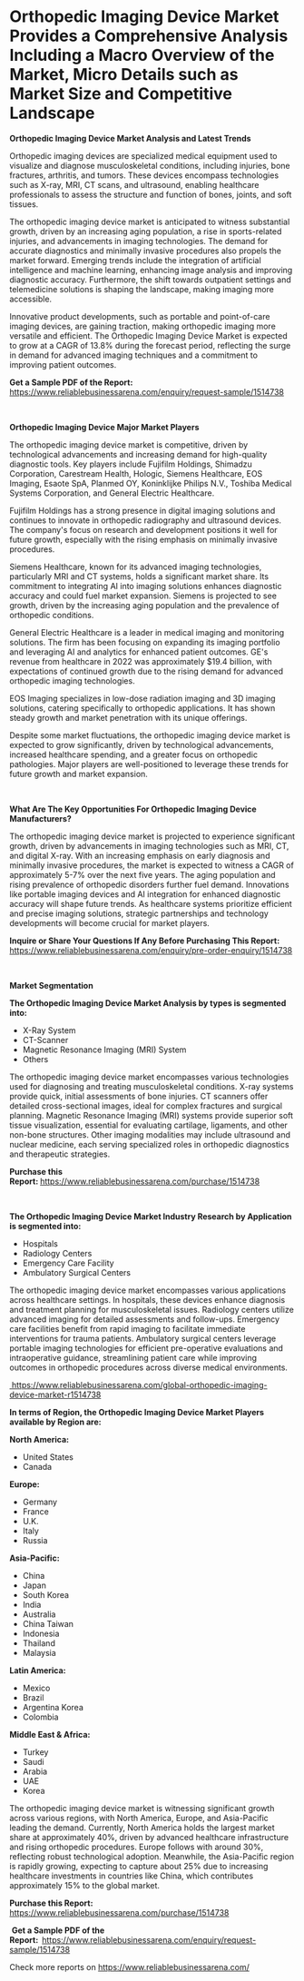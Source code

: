 <p><h1>Orthopedic Imaging Device Market Provides a Comprehensive Analysis Including a Macro Overview of the Market, Micro Details such as Market Size and Competitive Landscape</h1></p><p><strong>Orthopedic Imaging Device Market Analysis and Latest Trends</strong></p>
<p><p>Orthopedic imaging devices are specialized medical equipment used to visualize and diagnose musculoskeletal conditions, including injuries, bone fractures, arthritis, and tumors. These devices encompass technologies such as X-ray, MRI, CT scans, and ultrasound, enabling healthcare professionals to assess the structure and function of bones, joints, and soft tissues.</p><p>The orthopedic imaging device market is anticipated to witness substantial growth, driven by an increasing aging population, a rise in sports-related injuries, and advancements in imaging technologies. The demand for accurate diagnostics and minimally invasive procedures also propels the market forward. Emerging trends include the integration of artificial intelligence and machine learning, enhancing image analysis and improving diagnostic accuracy. Furthermore, the shift towards outpatient settings and telemedicine solutions is shaping the landscape, making imaging more accessible.</p><p>Innovative product developments, such as portable and point-of-care imaging devices, are gaining traction, making orthopedic imaging more versatile and efficient. The Orthopedic Imaging Device Market is expected to grow at a CAGR of 13.8% during the forecast period, reflecting the surge in demand for advanced imaging techniques and a commitment to improving patient outcomes.</p></p>
<p><strong>Get a Sample PDF of the Report:&nbsp;</strong> <a href="https://www.reliablebusinessarena.com/enquiry/request-sample/1514738?utm_campaign=2933&utm_medium=2&utm_source=Github&utm_content=ia&utm_term=29032025&utm_id=orthopedic-imaging-device">https://www.reliablebusinessarena.com/enquiry/request-sample/1514738</a></p>
<p>&nbsp;</p>
<p><strong>Orthopedic Imaging Device Major Market Players</strong></p>
<p><p>The orthopedic imaging device market is competitive, driven by technological advancements and increasing demand for high-quality diagnostic tools. Key players include Fujifilm Holdings, Shimadzu Corporation, Carestream Health, Hologic, Siemens Healthcare, EOS Imaging, Esaote SpA, Planmed OY, Koninklijke Philips N.V., Toshiba Medical Systems Corporation, and General Electric Healthcare.</p><p>Fujifilm Holdings has a strong presence in digital imaging solutions and continues to innovate in orthopedic radiography and ultrasound devices. The company's focus on research and development positions it well for future growth, especially with the rising emphasis on minimally invasive procedures.</p><p>Siemens Healthcare, known for its advanced imaging technologies, particularly MRI and CT systems, holds a significant market share. Its commitment to integrating AI into imaging solutions enhances diagnostic accuracy and could fuel market expansion. Siemens is projected to see growth, driven by the increasing aging population and the prevalence of orthopedic conditions.</p><p>General Electric Healthcare is a leader in medical imaging and monitoring solutions. The firm has been focusing on expanding its imaging portfolio and leveraging AI and analytics for enhanced patient outcomes. GE's revenue from healthcare in 2022 was approximately $19.4 billion, with expectations of continued growth due to the rising demand for advanced orthopedic imaging technologies.</p><p>EOS Imaging specializes in low-dose radiation imaging and 3D imaging solutions, catering specifically to orthopedic applications. It has shown steady growth and market penetration with its unique offerings.</p><p>Despite some market fluctuations, the orthopedic imaging device market is expected to grow significantly, driven by technological advancements, increased healthcare spending, and a greater focus on orthopedic pathologies. Major players are well-positioned to leverage these trends for future growth and market expansion.</p></p>
<p>&nbsp;</p>
<p><strong>What Are The Key Opportunities For Orthopedic Imaging Device Manufacturers?</strong></p>
<p><p>The orthopedic imaging device market is projected to experience significant growth, driven by advancements in imaging technologies such as MRI, CT, and digital X-ray. With an increasing emphasis on early diagnosis and minimally invasive procedures, the market is expected to witness a CAGR of approximately 5-7% over the next five years. The aging population and rising prevalence of orthopedic disorders further fuel demand. Innovations like portable imaging devices and AI integration for enhanced diagnostic accuracy will shape future trends. As healthcare systems prioritize efficient and precise imaging solutions, strategic partnerships and technology developments will become crucial for market players.</p></p>
<p><strong>Inquire or Share Your Questions If Any Before Purchasing This Report:</strong> <a href="https://www.reliablebusinessarena.com/enquiry/pre-order-enquiry/1514738?utm_campaign=2933&utm_medium=2&utm_source=Github&utm_content=ia&utm_term=29032025&utm_id=orthopedic-imaging-device">https://www.reliablebusinessarena.com/enquiry/pre-order-enquiry/1514738</a></p>
<p>&nbsp;</p>
<p><strong>Market Segmentation</strong></p>
<p><strong>The Orthopedic Imaging Device Market Analysis by types is segmented into:</strong></p>
<p><ul><li>X-Ray System</li><li>CT-Scanner</li><li>Magnetic Resonance Imaging (MRI) System</li><li>Others</li></ul></p>
<p><p>The orthopedic imaging device market encompasses various technologies used for diagnosing and treating musculoskeletal conditions. X-ray systems provide quick, initial assessments of bone injuries. CT scanners offer detailed cross-sectional images, ideal for complex fractures and surgical planning. Magnetic Resonance Imaging (MRI) systems provide superior soft tissue visualization, essential for evaluating cartilage, ligaments, and other non-bone structures. Other imaging modalities may include ultrasound and nuclear medicine, each serving specialized roles in orthopedic diagnostics and therapeutic strategies.</p></p>
<p><strong>Purchase this Report:&nbsp;</strong><a href="https://www.reliablebusinessarena.com/purchase/1514738?utm_campaign=2933&utm_medium=2&utm_source=Github&utm_content=ia&utm_term=29032025&utm_id=orthopedic-imaging-device">https://www.reliablebusinessarena.com/purchase/1514738</a></p>
<p>&nbsp;</p>
<p><strong>The Orthopedic Imaging Device Market Industry Research by Application is segmented into:</strong></p>
<p><ul><li>Hospitals</li><li>Radiology Centers</li><li>Emergency Care Facility</li><li>Ambulatory Surgical Centers</li></ul></p>
<p><p>The orthopedic imaging device market encompasses various applications across healthcare settings. In hospitals, these devices enhance diagnosis and treatment planning for musculoskeletal issues. Radiology centers utilize advanced imaging for detailed assessments and follow-ups. Emergency care facilities benefit from rapid imaging to facilitate immediate interventions for trauma patients. Ambulatory surgical centers leverage portable imaging technologies for efficient pre-operative evaluations and intraoperative guidance, streamlining patient care while improving outcomes in orthopedic procedures across diverse medical environments.</p></p>
<p><a href="https://www.reliablebusinessarena.com/global-orthopedic-imaging-device-market-r1514738?utm_campaign=2933&utm_medium=2&utm_source=Github&utm_content=ia&utm_term=29032025&utm_id=orthopedic-imaging-device">&nbsp;https://www.reliablebusinessarena.com/global-orthopedic-imaging-device-market-r1514738</a></p>
<p><strong>In terms of Region, the Orthopedic Imaging Device Market Players available by Region are:</strong></p>
<p>
    <p> <strong> North America: </strong>
        <ul>
            <li>United States</li>
            <li>Canada</li>
        </ul>
        </p> 
    <p> <strong> Europe: </strong>
        <ul>
            <li>Germany</li>
            <li>France</li>
            <li>U.K.</li>
            <li>Italy</li>
            <li>Russia</li>
        </ul>
        </p> 
    <p> <strong> Asia-Pacific: </strong>
        <ul>
            <li>China</li>
            <li>Japan</li>
            <li>South Korea</li>
            <li>India</li>
            <li>Australia</li>
            <li>China Taiwan</li>
            <li>Indonesia</li>
            <li>Thailand</li>
            <li>Malaysia</li>
        </ul>
        </p> 
    <p> <strong> Latin America: </strong>
        <ul>
            <li>Mexico</li>
            <li>Brazil</li>
            <li>Argentina Korea</li>
            <li>Colombia</li>
        </ul>
        </p> 
    <p> <strong> Middle East & Africa: </strong>
        <ul>
            <li>Turkey</li>
            <li>Saudi</li>
            <li>Arabia</li>
            <li>UAE</li>
            <li>Korea</li>
        </ul>
    </p>
    </p>
<p><p>The orthopedic imaging device market is witnessing significant growth across various regions, with North America, Europe, and Asia-Pacific leading the demand. Currently, North America holds the largest market share at approximately 40%, driven by advanced healthcare infrastructure and rising orthopedic procedures. Europe follows with around 30%, reflecting robust technological adoption. Meanwhile, the Asia-Pacific region is rapidly growing, expecting to capture about 25% due to increasing healthcare investments in countries like China, which contributes approximately 15% to the global market.</p></p>
<p><strong>Purchase this Report: </strong><a href="https://www.reliablebusinessarena.com/purchase/1514738?utm_campaign=2933&utm_medium=2&utm_source=Github&utm_content=ia&utm_term=29032025&utm_id=orthopedic-imaging-device">https://www.reliablebusinessarena.com/purchase/1514738</a></p>
<p>&nbsp;<strong>Get a Sample PDF of the Report:&nbsp;&nbsp;</strong><a href="https://www.reliablebusinessarena.com/enquiry/request-sample/1514738?utm_campaign=2933&utm_medium=2&utm_source=Github&utm_content=ia&utm_term=29032025&utm_id=orthopedic-imaging-device">https://www.reliablebusinessarena.com/enquiry/request-sample/1514738</a></p>
<p><strong></strong></p>
<p>Check more reports on <a href="https://www.reliablebusinessarena.com/?utm_campaign=2933&utm_medium=2&utm_source=Github&utm_content=ia&utm_term=29032025&utm_id=orthopedic-imaging-device">https://www.reliablebusinessarena.com/</a></p>